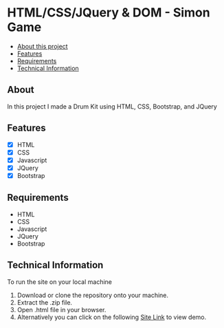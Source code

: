 # HTML/CSS/JQuery & DOM - Simon Game

- [About this project](#about)
- [Features](#features)
- [Requirements](#requirements)
- [Technical Information](#technical_information)

<a name="about"></a>
## About
In this project I made a Drum Kit using
HTML, CSS, Bootstrap, and JQuery

<a name="features"></a>
## Features
- [x] HTML
- [x] CSS
- [x] Javascript
- [x] JQuery
- [x] Bootstrap

<a name="requirements"></a>
## Requirements
- HTML
- CSS
- Javascript
- JQuery
- Bootstrap

<a name="technical_information"></a>
## Technical Information

To run the site on your local machine

1. Download or clone the repository onto your machine.
2. Extract the .zip file.
3. Open .html file in your browser.
5. Alternatively you can click on the following <a href="https://aniketpathak.live/Projects/SimonGame/index.html" target="_blank">Site Link</a> to view demo.